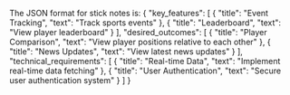 The JSON format for stick notes is:
{
    "key_features": [
        {
            "title": "Event Tracking",
            "text": "Track sports events"
        },
        {
            "title": "Leaderboard",
            "text": "View player leaderboard"
        }
    ],
    "desired_outcomes": [
        {
            "title": "Player Comparison",
            "text": "View player positions relative to each other"
        },
        {
            "title": "News Updates",
            "text": "View latest news updates"
        }
    ],
    "technical_requirements": [
        {
            "title": "Real-time Data",
            "text": "Implement real-time data fetching"
        },
        {
            "title": "User Authentication",
            "text": "Secure user authentication system"
        }
    ]
}
